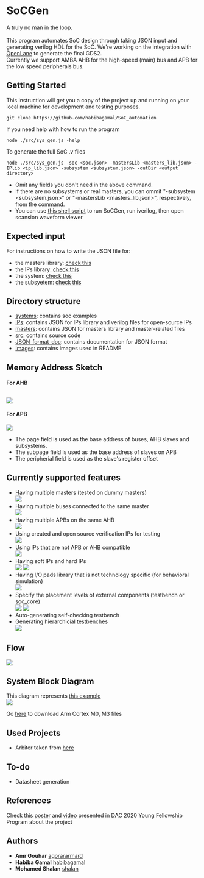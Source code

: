 # SoCGen

A truly no man in the loop.<br><br> 
This program automates SoC design through taking JSON input and generating verilog HDL for the SoC. 
We're working on the integration with [OpenLane](https://github.com/efabless/openlane) to generate the final GDS2.<br>
Currently we support AMBA AHB for the high-speed (main) bus and APB for the low speed peripherals bus. 

## Getting Started

This instruction will get you a copy of the project up and running on your local machine for development and testing purposes.
```shell
git clone https://github.com/habibagamal/SoC_automation
```
If you need help with how to run the program
```shell
node ./src/sys_gen.js -help 
```
To generate the full SoC .v files
```shell
node ./src/sys_gen.js -soc <soc.json> -mastersLib <masters_lib.json> -IPlib <ip_lib.json> -subsystem <subsystem.json> -outDir <output directory> 
```
- Omit any fields you don't need in the above command.
- If there are no subsystems or real masters, you can ommit "-subsystem <subsystem.json>" or "-mastersLib <masters_lib.json>", respectively, from the command.
- You can use [this shell script](compile.sh) to run SoCGen, run iverilog, then open scansion waveform viewer

## Expected input
For instructions on how to write the JSON file for: 
- the masters library: [check this](JSON_format_doc/masters)
- the IPs library: [check this](JSON_format_doc/IPs)
- the system: [check this](JSON_format_doc/SoC)
- the subsyetem: [check this](JSON_format_doc/subsystems)

## Directory structure
- [systems](./systems): contains soc examples
- [IPs](./IPs): contains JSON for IPs library and verilog files for open-source IPs
- [masters](./masters): contains JSON for masters library and master-related files
- [src](./src): contains source code
- [JSON_format_doc](./JSON_format_doc): contains documentation for JSON format
- [Images](./Images): contains images used in README

## Memory Address Sketch
#### For AHB
![](Images/AHB.png)
--------------------------
#### For APB
![](Images/APB.png)
- The page field is used as the base address of buses, AHB slaves and subsystems. 
- The subpage field is used as the base address of slaves on APB
- The peripherial field is used as the slave's register offset

## Currently supported features
- Having multiple masters (tested on dummy masters)<br>
![](Images/multi_masters.jpg)
- Having multiple buses connected to the same master<br>
![](Images/multi_buses.jpg)
- Having multiple APBs on the same AHB<br>
![](Images/APBs.jpg)
- Using created and open source verification IPs for testing<br>
![](Images/IP_VIP.jpg)
- Using IPs that are not APB or AHB compatible<br>
![](Images/IP_wrapper.jpg)
- Having soft IPs and hard IPs<br>
![](Images/IPs.jpg)
![](Images/IPs2.jpg)
- Having I/O pads library that is not technology specific (for behavioral simulation)<br>
![](Images/IOpads.jpg)
- Specify the placement levels of external components (testbench or soc_core)<br>
![](Images/externalComponent.jpg)
![](Images/externalComponent2.jpg)
- Auto-generating self-checking testbench<br>
- Generating hierarchicial testbenches<br>
![](Images/HierarchicalTesting.jpg)
## Flow
![](Images/flow.jpg)

## System Block Diagram
This diagram represents [this example](./systems/CM0/Demo)<br>
![](Images/SoC.jpg)

Go [here](https://developer.arm.com/) to download Arm Cortex M0, M3 files<br>

## Used Projects
- Arbiter taken from [here](https://github.com/adki/gen_amba)

## To-do 
- Datasheet generation

## References
Check this [poster](https://drive.google.com/file/d/1GBd_jf6H-ud2rCmiS8y-bdfOldHAYiDl/view?usp=sharing) and [video](https://www.youtube.com/watch?v=QFSN9ta08jg) presented in DAC 2020 Young Fellowship Program about the project

## Authors
* **Amr Gouhar** [agorararmard](https://github.com/agorararmard)
* **Habiba Gamal** [habibagamal](https://github.com/habibagamal)
* **Mohamed Shalan** [shalan](https://github.com/shalan)




